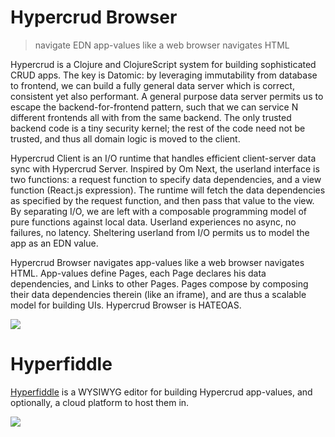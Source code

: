 # Hypercrud Browser

> navigate EDN app-values like a web browser navigates HTML

Hypercrud is a Clojure and ClojureScript system for building sophisticated CRUD apps. The key is Datomic: by leveraging immutability from database to frontend, we can build a fully general data server which is correct, consistent yet also performant. A general purpose data server permits us to escape the backend-for-frontend pattern, such that we can service N different frontends all with from the same backend. The only trusted backend code is a tiny security kernel; the rest of the code need not be trusted, and thus all domain logic is moved to the client.

Hypercrud Client is an I/O runtime that handles efficient client-server data sync with Hypercrud Server. Inspired by Om Next, the userland interface is two functions: a request function to specify data dependencies, and a view function (React.js expression). The runtime will fetch the data dependencies as specified by the request function, and then pass that value to the view. By separating I/O, we are left with a composable programming model of pure functions against local data. Userland experiences no async, no failures, no latency. Sheltering userland from I/O permits us to model the app as an EDN value.

Hypercrud Browser navigates app-values like a web browser navigates HTML. App-values define Pages, each Page declares his data dependencies, and Links to other Pages. Pages compose by composing their data dependencies therein (like an iframe), and are thus a scalable model for building UIs. Hypercrud Browser is HATEOAS.

![](http://i.imgur.com/4mKpHhw.png)

# Hyperfiddle

[Hyperfiddle](http://hyperfiddle.net/) is a WYSIWYG editor for building Hypercrud app-values, and optionally, a cloud platform to host them in.

![](http://i.imgur.com/lhGmOqX.png)
